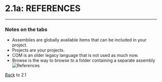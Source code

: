 # 2.1a: REFERENCES
---
### Notes on the tabs
- Assemblies are globally available items that can be included in your project.
- Projects are your projects.
- COM is an older legacy language that is not used as much now.
- Browse is the way to browse to a folder containing a separate assembly
![References](/assets/2.1a-A.png)

[Back](2.1-EntityReferences.md) to 2.1

